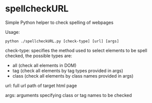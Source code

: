spellcheckURL
=============

Simple Python helper to check spelling of webpages

Usage:
  
```unix
python ./spellcheckURL.py [check-type] [url] [args]
```

check-type: specifies the method used to select elements to be spell checked, the possible types are:
* all (check all elements in DOM)
* tag (check all elements by tag types provided in args)
* class (check all elements by class names provided in args)

url: full url path of target html page

args: arguments specifying class or tag names to be checked
